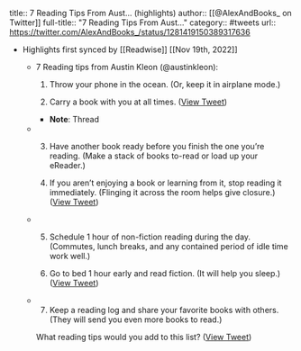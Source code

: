 title:: 7 Reading Tips From Aust... (highlights)
author:: [[@AlexAndBooks_ on Twitter]]
full-title:: "7 Reading Tips From Aust..."
category:: #tweets
url:: https://twitter.com/AlexAndBooks_/status/1281419150389317636

- Highlights first synced by [[Readwise]] [[Nov 19th, 2022]]
	- 7 Reading tips from Austin Kleon (@austinkleon):
	  
	  1) Throw your phone in the ocean. (Or, keep it in airplane mode.)
	  
	  2) Carry a book with you at all times. ([View Tweet](https://twitter.com/AlexAndBooks_/status/1281419150389317636))
		- **Note**: Thread
	- 3) Have another book ready before you finish the one you’re reading. (Make a stack of books to-read or load up your eReader.)
	  
	  4) If you aren’t enjoying a book or learning from it, stop reading it immediately. (Flinging it across the room helps give closure.) ([View Tweet](https://twitter.com/AlexAndBooks_/status/1281419151748333568))
	- 5) Schedule 1 hour of non-fiction reading during the day. (Commutes, lunch breaks, and any contained period of idle time work well.)
	  
	  6) Go to bed 1 hour early and read fiction. (It will help you sleep.) ([View Tweet](https://twitter.com/AlexAndBooks_/status/1281419152822067201))
	- 7) Keep a reading log and share your favorite books with others. (They will send you even more books to read.)
	  
	  What reading tips would you add to this list? ([View Tweet](https://twitter.com/AlexAndBooks_/status/1281419154969505792))